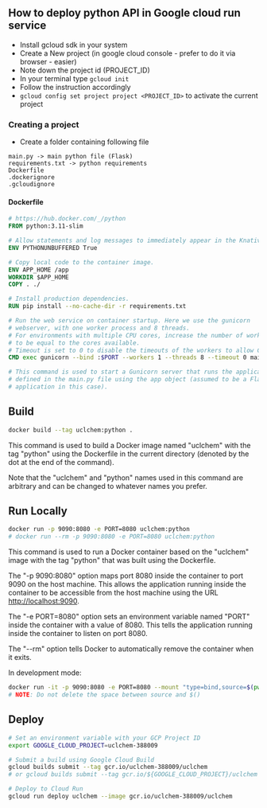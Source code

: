 ## How to deploy python API in Google cloud run service

- Install gcloud sdk in your system
- Create a New project (in google cloud console - prefer to do it via browser - easier)
- Note down the project id (PROJECT_ID)
- In your terminal type `gcloud init`
- Follow the instruction accordingly
- `gcloud config set project project <PROJECT_ID>` to activate the current project

### Creating a project

- Create a folder containing following file

```
main.py -> main python file (Flask)
requirements.txt -> python requirements
Dockerfile
.dockerignore
.gcloudignore
```

#### Dockerfile

```dockerfile
# https://hub.docker.com/_/python
FROM python:3.11-slim

# Allow statements and log messages to immediately appear in the Knative logs
ENV PYTHONUNBUFFERED True

# Copy local code to the container image.
ENV APP_HOME /app
WORKDIR $APP_HOME
COPY . ./

# Install production dependencies.
RUN pip install --no-cache-dir -r requirements.txt

# Run the web service on container startup. Here we use the gunicorn
# webserver, with one worker process and 8 threads.
# For environments with multiple CPU cores, increase the number of workers
# to be equal to the cores available.
# Timeout is set to 0 to disable the timeouts of the workers to allow Cloud Run to handle instance scaling.
CMD exec gunicorn --bind :$PORT --workers 1 --threads 8 --timeout 0 main:app

# This command is used to start a Gunicorn server that runs the application 
# defined in the main.py file using the app object (assumed to be a Flask
# application in this case).

```

## Build

```sh
docker build --tag uclchem:python .
```

This command is used to build a Docker image named "uclchem" with the tag "python" using the Dockerfile in the current directory (denoted by the dot at the end of the command).

Note that the "uclchem" and "python" names used in this command are arbitrary and can be changed to whatever names you prefer.

## Run Locally

```sh
docker run -p 9090:8080 -e PORT=8080 uclchem:python
# docker run --rm -p 9090:8080 -e PORT=8080 uclchem:python
```

This command is used to run a Docker container based on the "uclchem" image with the tag "python" that was built using the Dockerfile.

The "-p 9090:8080" option maps port 8080 inside the container to port 9090 on the host machine. This allows the application running inside the container to be accessible from the host machine using the URL <http://localhost:9090>.

The "-e PORT=8080" option sets an environment variable named "PORT" inside the container with a value of 8080. This tells the application running inside the container to listen on port 8080.

The "--rm" option tells Docker to automatically remove the container when it exits.

In development mode:

```sh
docker run -it -p 9090:8080 -e PORT=8080 --mount "type=bind,source=$(pwd),target=/app/" uclchem:python
# NOTE: Do not delete the space between source and $()
```

## Deploy

```sh
# Set an environment variable with your GCP Project ID
export GOOGLE_CLOUD_PROJECT=uclchem-388009

# Submit a build using Google Cloud Build
gcloud builds submit --tag gcr.io/uclchem-388009/uclchem
# or gcloud builds submit --tag gcr.io/${GOOGLE_CLOUD_PROJECT}/uclchem

# Deploy to Cloud Run
gcloud run deploy uclchem --image gcr.io/uclchem-388009/uclchem
```
